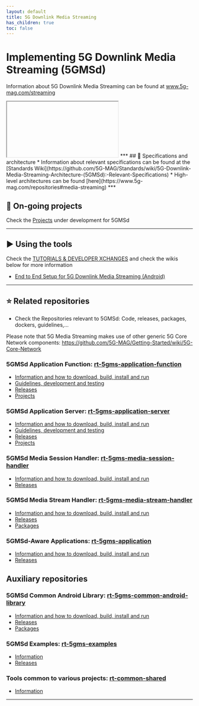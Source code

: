 ```yaml
---
layout: default
title: 5G Downlink Media Streaming
has_children: true
toc: false
---
```


# Implementing 5G Downlink Media Streaming (5GMSd)
Information about 5G Downlink Media Streaming can be found at www.5g-mag.com/streaming
<iframe>
  class="nKphmK"
  src="https://wixlabs-drive.appspot.com/widget?pageId=ceu8&amp;compId=comp-lp87el4k&amp;viewerCompId=comp-lp87el4k&amp;siteRevision=4505&amp;viewMode=site&amp;deviceType=desktop&amp;locale=en&amp;regionalLanguage=en&amp;width=980&amp;height=473&amp;instance=9pV1WtG_5wVvlZq5zOIKC8DWPgNEfpDCtttQ0UqIe2o.eyJpbnN0YW5jZUlkIjoiYWM4YTlkZjQtMTBjOC00MjVmLWFmYTAtOTEzMjc0OTA0Y2Y0IiwiYXBwRGVmSWQiOiIxMmQwMzkxZi1mN2EyLTlmNDMtMTUzZC04ODNmOTAxN2UyNTIiLCJtZXRhU2l0ZUlkIjoiYWYzMTZlMDktMThjMC00NDA0LTliYzQtZjQ5NTEzYzI3ZDY0Iiwic2lnbkRhdGUiOiIyMDI0LTAyLTEwVDA4OjAxOjMyLjQzOFoiLCJkZW1vTW9kZSI6ZmFsc2UsImFpZCI6IjA5OGQwNTQ2LWE4NjMtNGJkYS1iMWUzLWZhM2FjYTllYmVmNSIsImJpVG9rZW4iOiIwM2JiZjNmZC0wODA4LTA2NWItMzQ2NC02NWE3Njc1MjMxOTAiLCJzaXRlT3duZXJJZCI6Ijc4OThhOTA1LTNlNmMtNDExNy05MDE5LTlkYmQ1YWVhNTQyMiJ9&amp;commonConfig=%7B%22brand%22%3A%22wix%22%2C%22host%22%3A%22VIEWER%22%2C%22bsi%22%3A%22eef3a50c-d4bd-4660-a4db-37541465b176%7C1%22%2C%22BSI%22%3A%22eef3a50c-d4bd-4660-a4db-37541465b176%7C1%22%7D&amp;currentRoute=.%2Fabout&amp;vsi=05fc574a-3ef5-4605-9d56-0e510a961cc0"
  allowfullscreen="true"
  allowtransparency="true"
  allowvr="true"
  frameborder="0"
  allow="autoplay;camera;microphone;geolocation;vr"
  width="400"
  height="600"
</iframe>
***
## 📑 Specifications and architecture
* Information about relevant specifications can be found at the [Standards Wiki](https://github.com/5G-MAG/Standards/wiki/5G-Downlink-Media-Streaming-Architecture-(5GMSd):-Relevant-Specifications)
* High-level architectures can be found [here](https://www.5g-mag.com/repositories#media-streaming)
***

## 🚧 On-going projects
Check the [Projects](5G-Downlink-Media-Streaming-Projects) under development for 5GMSd
***

## ▶️ Using the tools
Check the [TUTORIALS & DEVELOPER XCHANGES](https://www.5g-mag.com/tutorials) and check the wikis below for more information
* [End to End Setup for 5G Downlink Media Streaming (Android)](https://github.com/5G-MAG/Getting-Started/wiki/Use-Case:-5G-Downlink-Media-Streaming-End-to-End-Setup)
***

## ⭐ Related repositories
* Check the Repositories relevant to 5GMSd: Code, releases, packages, dockers, guidelines,...

Please note that 5G Media Streaming makes use of other generic 5G Core Network components: https://github.com/5G-MAG/Getting-Started/wiki/5G-Core-Network

### 5GMSd Application Function: [rt-5gms-application-function](https://github.com/5G-MAG/rt-5gms-application-function)
* [Information and how to download, build, install and run](https://github.com/5G-MAG/rt-5gms-application-function#readme)
* [Guidelines, development and testing](https://github.com/5G-MAG/rt-5gms-application-function/wiki)
* [Releases](https://github.com/5G-MAG/rt-5gms-application-function/releases)
* [Projects](https://github.com/5G-MAG/rt-5gms-application-function/projects?query=is%3Aopen)

### 5GMSd Application Server: [rt-5gms-application-server](https://github.com/5G-MAG/rt-5gms-application-server)
* [Information and how to download, build, install and run](https://github.com/5G-MAG/rt-5gms-application-server#readme)
* [Guidelines, development and testing](https://github.com/5G-MAG/rt-5gms-application-server/wiki)
* [Releases](https://github.com/5G-MAG/rt-5gms-application-server/releases)
* [Projects](https://github.com/5G-MAG/rt-5gms-application-server/projects?query=is%3Aopen)

### 5GMSd Media Session Handler: [rt-5gms-media-session-handler](https://github.com/5G-MAG/rt-5gms-media-session-handler)
* [Information and how to download, build, install and run](https://github.com/5G-MAG/rt-5gms-media-session-handler#readme)
* [Releases](https://github.com/5G-MAG/rt-5gms-media-session-handler/releases)

### 5GMSd Media Stream Handler: [rt-5gms-media-stream-handler](https://github.com/5G-MAG/rt-5gms-media-stream-handler)
* [Information and how to download, build, install and run](https://github.com/5G-MAG/rt-5gms-media-stream-handler#readme)
* [Releases](https://github.com/5G-MAG/rt-5gms-media-stream-handler/releases)
* [Packages](https://github.com/orgs/5G-MAG/packages?repo_name=rt-5gms-media-stream-handler)

### 5GMSd-Aware Applications: [rt-5gms-application](https://github.com/5G-MAG/rt-5gms-application)
* [Information and how to download, build, install and run](https://github.com/5G-MAG/rt-5gms-application#readme)
* [Releases](https://github.com/5G-MAG/rt-5gms-application/releases)

## Auxiliary repositories

### 5GMSd Common Android Library: [rt-5gms-common-android-library](https://github.com/5G-MAG/rt-5gms-common-android-library)
* [Information and how to download, build, install and run](https://github.com/5G-MAG/rt-5gms-common-android-library#readme)
* [Releases](https://github.com/5G-MAG/rt-5gms-common-android-library/releases)
* [Packages](https://github.com/orgs/5G-MAG/packages?repo_name=rt-5gms-common-android-library)

### 5GMSd Examples: [rt-5gms-examples](https://github.com/5G-MAG/rt-5gms-examples)
* [Information](https://github.com/5G-MAG/rt-5gms-examples#readme)
* [Releases](https://github.com/5G-MAG/rt-5gms-examples/releases)

### Tools common to various projects: [rt-common-shared](https://github.com/5G-MAG/rt-common-shared)
* [Information](https://github.com/5G-MAG/rt-common-shared#readme)
***
